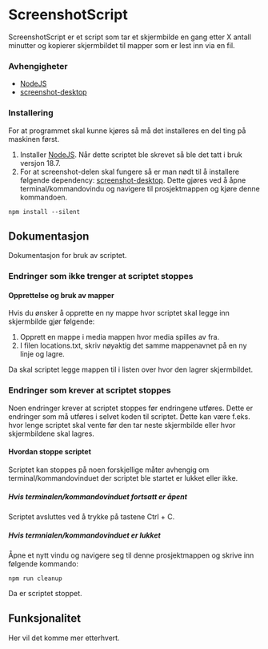 # ScreenshotScript

ScreenshotScript er et script som tar et skjermbilde en gang etter X antall minutter og kopierer skjermbildet til mapper som er lest inn via en fil.


### Avhengigheter

* [NodeJS](https://nodejs.org/en/)
* [screenshot-desktop](https://www.npmjs.com/package/screenshot-desktop)

### Installering
For at programmet skal kunne kjøres så må det installeres en del ting på maskinen først.
1. Installer [NodeJS](https://nodejs.org/en/). Når dette scriptet ble skrevet så ble det tatt i bruk versjon 18.7.
2. For at screenshot-delen skal fungere så er man nødt til å installere følgende dependency: [screenshot-desktop](https://www.npmjs.com/package/screenshot-desktop). Dette gjøres ved å åpne terminal/kommandovindu og navigere til prosjektmappen og kjøre denne kommandoen.
```
npm install --silent
```


## Dokumentasjon
Dokumentasjon for bruk av scriptet.

### Endringer som ikke trenger at scriptet stoppes
#### Opprettelse og bruk av mapper
Hvis du ønsker å opprette en ny mappe hvor scriptet skal legge inn skjermbilde gjør følgende:
1. Opprett en mappe i media mappen hvor media spilles av fra.
2. I filen locations.txt, skriv nøyaktig det samme mappenavnet på en ny linje og lagre.

Da skal scriptet legge mappen til i listen over hvor den lagrer skjermbildet.

### Endringer som krever at scriptet stoppes
Noen endringer krever at scriptet stoppes før endringene utføres. Dette er endringer som må utføres i selvet koden til scriptet. Dette kan være f.eks. hvor lenge scriptet skal vente før den tar neste skjermbilde eller hvor skjermbildene skal lagres.

#### Hvordan stoppe scriptet
Scriptet kan stoppes på noen forskjellige måter avhengig om terminal/kommandovinduet der scriptet ble startet er lukket eller ikke. 
##### Hvis terminalen/kommandovinduet fortsatt er åpent
Scriptet avsluttes ved å trykke på tastene Ctrl + C.

##### Hvis termnialen/kommandovinduet er lukket
Åpne et nytt vindu og navigere seg til denne prosjektmappen og skrive inn følgende kommando:
```
npm run cleanup
```
Da er scriptet stoppet.

## Funksjonalitet
Her vil det komme mer etterhvert.